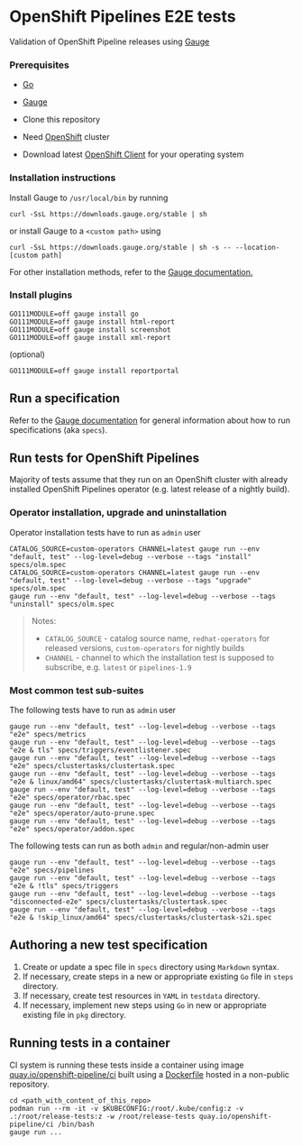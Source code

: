 # OpenShift Pipelines E2E tests

Validation of OpenShift Pipeline releases using [Gauge](https://docs.gauge.org/getting_started/installing-gauge.html)

### Prerequisites

* [Go](https://golang.org/)

* [Gauge](https://docs.gauge.org/getting_started/installing-gauge.html?os=linux&language=python&ide=vscode)

* Clone this repository

* Need [OpenShift](https://gitlab.cee.redhat.com/tekton/plumbing/) cluster

* Download latest [OpenShift Client](https://mirror.openshift.com/pub/openshift-v4/clients/oc/latest/) for your operating system

### Installation instructions

Install Gauge to `/usr/local/bin` by running

```curl -SsL https://downloads.gauge.org/stable | sh```

or install Gauge to a `<custom path>` using

```curl -SsL https://downloads.gauge.org/stable | sh -s -- --location-[custom path]```

For other installation methods, refer to the [Gauge documentation.](https://docs.gauge.org/getting_started/installing-gauge.html)

### Install plugins

```
GO111MODULE=off gauge install go
GO111MODULE=off gauge install html-report
GO111MODULE=off gauge install screenshot
GO111MODULE=off gauge install xml-report
```

(optional)

```
GO111MODULE=off gauge install reportportal
```

## Run a specification

Refer to the [Gauge documentation](https://docs.gauge.org/execution.html) for general information about how to run specifications (aka `specs`).

## Run tests for OpenShift Pipelines

Majority of tests assume that they run on an OpenShift cluster with already installed OpenShift Pipelines operator (e.g. latest release of a nightly build).

### Operator installation, upgrade and uninstallation

Operator installation tests have to run as `admin` user

```
CATALOG_SOURCE=custom-operators CHANNEL=latest gauge run --env "default, test" --log-level=debug --verbose --tags "install" specs/olm.spec
CATALOG_SOURCE=custom-operators CHANNEL=latest gauge run --env "default, test" --log-level=debug --verbose --tags "upgrade" specs/olm.spec
gauge run --env "default, test" --log-level=debug --verbose --tags "uninstall" specs/olm.spec
```

> Notes: 
> - `CATALOG_SOURCE` - catalog source name, `redhat-operators` for released versions, `custom-operators` for nightly builds
> - `CHANNEL` - channel to which the installation test is supposed to subscribe, e.g. `latest` or `pipelines-1.9`

### Most common test sub-suites

The following tests have to run as `admin` user

```
gauge run --env "default, test" --log-level=debug --verbose --tags "e2e" specs/metrics
gauge run --env "default, test" --log-level=debug --verbose --tags "e2e & tls" specs/triggers/eventlistener.spec
gauge run --env "default, test" --log-level=debug --verbose --tags "e2e" specs/clustertasks/clustertask.spec
gauge run --env "default, test" --log-level=debug --verbose --tags "e2e & linux/amd64" specs/clustertasks/clustertask-multiarch.spec
gauge run --env "default, test" --log-level=debug --verbose --tags "e2e" specs/operator/rbac.spec
gauge run --env "default, test" --log-level=debug --verbose --tags "e2e" specs/operator/auto-prune.spec
gauge run --env "default, test" --log-level=debug --verbose --tags "e2e" specs/operator/addon.spec
```

The following tests can run as both `admin` and regular/non-admin user

```
gauge run --env "default, test" --log-level=debug --verbose --tags "e2e" specs/pipelines
gauge run --env "default, test" --log-level=debug --verbose --tags "e2e & !tls" specs/triggers
gauge run --env "default, test" --log-level=debug --verbose --tags "disconnected-e2e" specs/clustertasks/clustertask.spec
gauge run --env "default, test" --log-level=debug --verbose --tags "e2e & !skip_linux/amd64" specs/clustertasks/clustertask-s2i.spec
```

## Authoring a new test specification

1. Create or update a spec file in `specs` directory using `Markdown` syntax.
2. If necessary, create steps in a new or appropriate existing `Go` file in `steps` directory.
3. If necessary, create test resources in `YAML` in `testdata` directory.
4. If necessary, implement new steps using `Go` in new or appropriate existing file in `pkg` directory.

## Running tests in a container

CI system is running these tests inside a container using image [quay.io/openshift-pipeline/ci](https://quay.io/repository/openshift-pipeline/ci?tab=tags&tag=latest) built using a [Dockerfile](https://gitlab.cee.redhat.com/tekton/plumbing/-/blob/master/images/ci/Dockerfile) hosted in a non-public repository. 

```
cd <path_with_content_of_this_repo>
podman run --rm -it -v $KUBECONFIG:/root/.kube/config:z -v .:/root/release-tests:z -w /root/release-tests quay.io/openshift-pipeline/ci /bin/bash
gauge run ...
```

